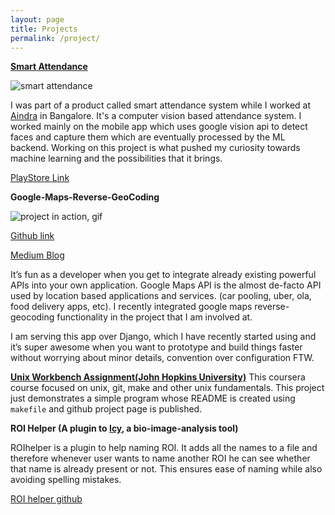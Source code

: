 ```yaml
---
layout: page
title: Projects
permalink: /project/
---
```


[**Smart Attendance**](https://play.google.com/store/apps/details?id=com.attantance.activity)

![smart attendance](https://sudipbhandari126.github.io/resources/smart-attendance.png "smart attendance")

I was part of a product called smart attendance system while I worked at [Aindra](http://www.aindra.in) in Bangalore. It's a computer vision based attendance system. I worked mainly on the mobile app which uses google vision api to detect faces and capture them which are eventually processed by the ML backend. Working on this project is what pushed my curiosity towards machine learning and the possibilities that it brings.

[PlayStore Link](https://play.google.com/store/apps/details?id=com.attantance.activity)


**Google-Maps-Reverse-GeoCoding**

![project in action, gif](https://cdn-images-1.medium.com/max/720/1*1odd8NDXrs_YIHt0pGmacw.gif)

[Github link](https://github.com/sudipbhandari126/google_maps)

[Medium Blog](https://medium.com/sudips-reflections-on-software-engineering-music/google-maps-api-d2a0e20677d8)

It’s fun as a developer when you get to integrate already existing powerful APIs into your own application. Google Maps API is the almost de-facto API used by location based applications and services. (car pooling, uber, ola, food delivery apps, etc). I recently integrated google maps reverse-geocoding functionality in the project that I am involved at.

I am serving this app over Django, which I have recently started using and it’s super awesome when you want to prototype and build things faster without worrying about minor details, convention over configuration FTW.

[**Unix Workbench Assignment(John Hopkins University)**](https://sudipbhandari126.github.io/guessingnumber/)
This coursera course focused on unix, git, make and other unix fundamentals. This project just demonstrates a simple program whose README is created using `makefile` and github project page is published.




**ROI Helper (A plugin to [Icy](http://icy.bioimageanalysis.org), a bio-image-analysis tool)**

ROIhelper is a plugin to help naming ROI. It adds all the names to a file and therefore whenever user wants to name another ROI he can see whether that name is already present or not. This ensures ease of naming while also avoiding spelling mistakes.

[ROI helper github](https://github.com/sudipbhandari126/ROIHelper)



